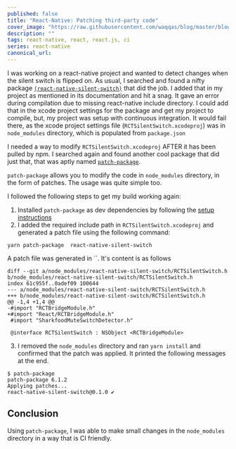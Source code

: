 ```yaml
---
published: false
title: "React-Native: Patching third-party code"
cover_image: "https://raw.githubusercontent.com/waqqas/blog/master/blog-posts/react-native-applying-patches/assets/patches.png"
description: ""
tags: react-native, react, react.js, ci
series: react-native
canonical_url:
---
```


I was working on a react-native project and wanted to detect changes when the silent switch is flipped on. As usual, I searched and found a nifty package [`(react-native-silent-switch)`](https://github.com/gnestor/react-native-silent-switch) that did the job. I added that in my project as mentioned in its documentation and hit a snag. It gave an error during compilation due to missing react-native include directory. I could add that in the xcode project settings for the package and get my project to compile, but, my project was setup with continuous integration. It would fail there, as the xcode project settings file (`RCTSilentSwitch.xcodeproj`) was in `node_modules` directory, which is populated from `package.json`

I needed a way to modify `RCTSilentSwitch.xcodeproj` AFTER it has been pulled by npm. I searched again and found another cool package that did just that, that was aptly named [`patch-package`](https://github.com/ds300/patch-package).

`patch-package` allows you to modify the code in `node_modules` directory, in the form of patches. The usage was quite simple too.

I followed the following steps to get my build working again:

1. Installed `patch-package` as dev dependencies by following the [setup instructions](https://github.com/ds300/patch-package#set-up)
2. I added the required include path in `RCTSilentSwitch.xcodeproj` and generated a patch file using the following command:

```yarn patch-package  react-native-silent-switch```

A patch file was generated in ``. It's content is as follows

```
diff --git a/node_modules/react-native-silent-switch/RCTSilentSwitch.h b/node_modules/react-native-silent-switch/RCTSilentSwitch.h
index 61c955f..0adef09 100644
--- a/node_modules/react-native-silent-switch/RCTSilentSwitch.h
+++ b/node_modules/react-native-silent-switch/RCTSilentSwitch.h
@@ -1,4 +1,4 @@
-#import "RCTBridgeModule.h"
+#import "React/RCTBridgeModule.h"
 #import "SharkfoodMuteSwitchDetector.h"
 
 @interface RCTSilentSwitch : NSObject <RCTBridgeModule>
 ```

3. I removed the `node_modules` directory and ran `yarn install` and confirmed that the patch was applied. It printed the following messages at the end.

```
$ patch-package
patch-package 6.1.2
Applying patches...
react-native-silent-switch@0.1.0 ✔
```

Conclusion
---

Using `patch-package`, I was able to make small changes in the `node_modules` directory in a way that is CI friendly.

